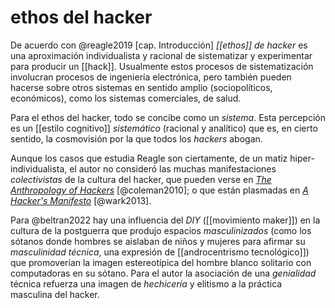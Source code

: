 # ethos del hacker
De acuerdo con @reagle2019 [cap. Introducción] *[[ethos]] de hacker* es una aproximación individualista y racional de sistematizar y experimentar para producir un [[hack]]. Usualmente estos procesos de sistematización involucran procesos de ingeniería electrónica, pero también pueden hacerse sobre otros sistemas en sentido amplio (sociopolíticos, económicos), como los sistemas comerciales, de salud.

Para el ethos del hacker, todo se concibe como un *sistema*. Esta percepción es un [[estilo cognitivo]] *sistemático* (racional y analítico) que es, en cierto sentido, la cosmovisión por la que todos los *hackers* abogan.

 Aunque los casos que estudia Reagle son ciertamente, de un matiz hiper-individualista, el autor no consideró las muchas manifestaciones *colectivistas* de la cultura del hacker, que pueden verse en [*The Anthropology of Hackers*](https://www.theatlantic.com/technology/archive/2010/09/the-anthropology-of-hackers/63308/) [@coleman2010]; o que están plasmadas en [*A Hacker's Manifesto*](https://theanarchistlibrary.org/library/mckenzie-wark-a-hacker-s-manifesto) [@wark2013].

Para @beltran2022 hay una influencia del *DIY* ([[movimiento maker]]) en la cultura de la postguerra que produjo espacios *masculinizados* (como los sótanos donde hombres se aislaban de niños y mujeres para afirmar su *masculinidad técnica*, una expresión de [[androcentrismo tecnológico]]) que promoverían la imagen estereotípica del hombre blanco solitario con computadoras en su sótano. Para el autor la asociación  de una *genialidad* técnica refuerza una imagen de *hechicería* y elitismo a la práctica masculina del hacker.
